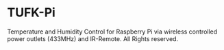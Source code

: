# TUFK-Pi
Temperature and Humidity Control for Raspberry Pi via wireless controlled power outlets (433MHz) and IR-Remote.
All Rights reserved.
